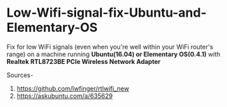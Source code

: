 # Low-Wifi-signal-fix-Ubuntu-and-Elementary-OS
Fix for low WiFi signals (even when you're well within your WiFi router's range) on a machine running **Ubuntu(16.04) or Elementary OS(0.4.1)** with **Realtek RTL8723BE PCIe Wireless Network Adapter**

Sources- 
1. https://github.com/lwfinger/rtlwifi_new
2. https://askubuntu.com/a/635629

